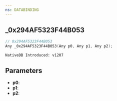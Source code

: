 ```yaml
---
ns: DATABINDING
---
```

## _0x294AF5323F44B053

```c
// 0x294AF5323F44B053
Any _0x294AF5323F44B053(Any p0, Any p1, Any p2);
```

```
NativeDB Introduced: v1207
```

## Parameters
* **p0**:
* **p1**:
* **p2**:
